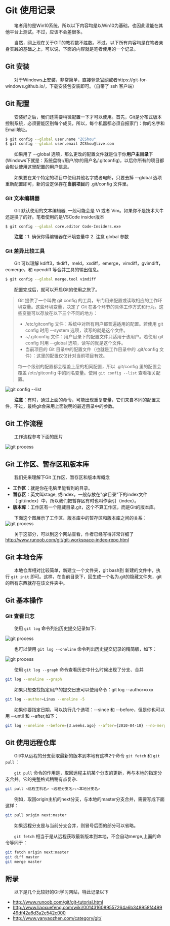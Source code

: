 # Git 使用记录

　　笔者用的是Win10系统，所以以下内容均是以Win10为基础，也因此没能在其他平台上测试。不过，应该不会差很多。

　　当然，网上现在关于GIT的教程数不胜数。不过，以下所有内容均是在笔者亲身实践的基础之上，可以说，下面的内容就是笔者使用的一个记录。

## Git 安装

　　对于Windows上安装，非常简单，直接登录[官网](https://git-scm.com/)或者https://git-for-windows.github.io/，下载安装包安装即可。（自带了 ssh 客户端）

## Git 配置

　　安装好之后，我们还需要稍微配置一下才可以使用。首先，Git是分布式版本控制系统，必须要能区别每个成员，所以，每个机器都必须自报家门：你的名字和Email地址。
``` bash
$ git config --global user.name "ZCShou"
$ git config --global user.email ZCShou@live.com
```
　　如果用了 --global 选项，那么更改的配置文件就是位于你**用户主目录**下(Windows下就是：系统盘符:/用户/你的用户名/.gitconfig)，以后你所有的项目都会默认使用这里配置的用户信息。  

　　如果要在某个特定的项目中使用其他名字或者电邮，只要去掉 --global 选项重新配置即可，新的设定保存在**当前项目**的 .git/config 文件里。

### Git 文本编辑器
　　Git 默认使用的文本编辑器, 一般可能会是 Vi 或者 Vim。如果你不是技术大牛还是换了的好。笔者使用的是VSCode insider版本
``` bash
$ git config --global core.editor Code-Insiders.exe
```
　　**注意**：1. 确保你得编辑器在环境变量中 2. 注意 global 参数			  
### Git 差异比较工具
　　Git 可以理解 kdiff3，tkdiff，meld，xxdiff，emerge，vimdiff，gvimdiff，ecmerge，和 opendiff 等合并工具的输出信息。
``` bash
$ git config --global merge.tool vimdiff
```
　　配置完成后，就可以开启Git的使用之旅了。

> Git 提供了一个叫做 git config 的工具，专门用来配置或读取相应的工作环境变量。这些环境变量，决定了 Git 在各个环节的具体工作方式和行为。这些变量可以存放在以下三个不同的地方：
> * /etc/gitconfig 文件：系统中对所有用户都普遍适用的配置。若使用 git config 时用 --system 选项，读写的就是这个文件。
> * ~/.gitconfig 文件：用户目录下的配置文件只适用于该用户。若使用 git config 时用 --global 选项，读写的就是这个文件。
> * 当前项目的 Git 目录中的配置文件（也就是工作目录中的 .git/config 文件）：这里的配置仅仅针对当前项目有效。
>
> 每一个级别的配置都会覆盖上层的相同配置，所以 .git/config 里的配置会覆盖 /etc/gitconfig 中的同名变量。使用 `git config --list` 查看相关配置。

![git config --list](https://github.com/ZCShou/Docs/blob/master/images/GitUsage/git-list.png)

　　**注意**：有时，通过上面的命令，可能出现重复变量，它们来自不同的配置文件，不过，最终git会采用上面说明的最近目录中的参数。	

## Git 工作流程

　　工作流程参考下面的图片

![git process](https://github.com/ZCShou/Docs/blob/master/images/GitUsage/git-process.png)

## Git 工作区、暂存区和版本库

　　我们先来理解下Git 工作区、暂存区和版本库概念
* **工作区**：就是你在电脑里能看到的目录。
* **暂存区**：英文叫stage, 或index。一般存放在"git目录"下的index文件（.git/index）中，所以我们把暂存区有时也叫作索引（index）。
* **版本库**：工作区有一个隐藏目录.git，这个不算工作区，而是Git的版本库。

　　下面这个图展示了工作区、版本库中的暂存区和版本库之间的关系：
![git process](https://github.com/ZCShou/Docs/blob/master/images/GitUsage/git-process.png)

　　关于这部分，可以到这个网站查看，作者已经写得非常详细了 http://www.runoob.com/git/git-workspace-index-repo.html

## Git 本地仓库

　　本地仓库相对比较简单，新建立一个文件夹，git bash到 新建的文件中，执行 `git init` 即可。这样，在当前目录下，回生成一个名为.git的隐藏文件夹，git的所有东西就存在该文件夹中。

## Git 基本操作
### Git 查看日志
　　使用 `git log` 命令列出历史提交记录如下:

![git process](https://github.com/ZCShou/Docs/blob/master/images/GitUsage/git_log.png)

　　也可以使用 `git log --oneline` 命令列出历史提交记录的精简版，如下：

![git process](https://github.com/ZCShou/Docs/blob/master/images/GitUsage/git_log_oneline.png)

　　使用 `git log --graph` 命令查看历史中什么时候出现了分支、合并
```bash
git log --oneline --graph
```

　　如果只想查找指定用户的提交日志可以使用命令：git log --author=xxx
```bash
git log --author=Linus --oneline -5
```

　　如果你要指定日期，可以执行几个选项：--since 和 --before，但是你也可以用 --until 和 --after,如下：
```bash
git log --oneline --before={3.weeks.ago} --after={2010-04-18} --no-merges
```

## Git 使用远程仓库

　　Git中从远程的分支获取最新的版本到本地有这样2个命令 `git fetch` 和 `git pull` ：

　　`git pull` 命令的作用是，取回远程主机某个分支的更新，再与本地的指定分支合并。它的完整格式稍稍有点复杂.
```bash
git pull <远程主机名> <远程分支名>:<本地分支名>
```
　　例如，取回origin主机的next分支，与本地的master分支合并，需要写成下面这样：
```bash
git pull origin next:master
```
　　如果远程分支是与当前分支合并，则冒号后面的部分可以省略。

　　`git fetch` 相当于是从远程获取最新版本到本地，不会自动merge,上面的命令等同于：
```bash
git fetch origin next:master
git diff master 
git merge master
```

## 附录
　　以下是几个比较好的Git学习网站，特此记录以下
* http://www.runoob.com/git/git-tutorial.html
* http://www.liaoxuefeng.com/wiki/0014316089557264a6b348958f449949df42a6d3a2e542c000
* http://www.yanyaozhen.com/category/git/


